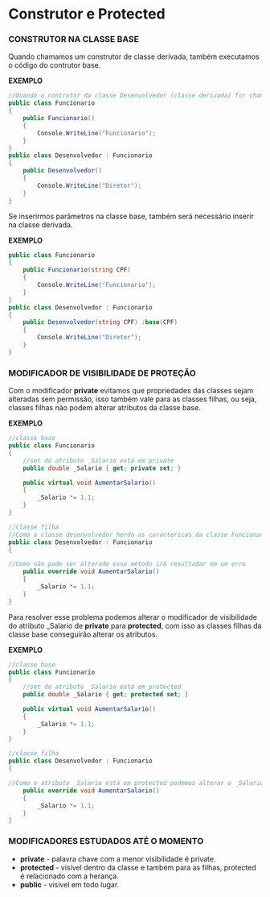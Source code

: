 # Construtor e Protected

### CONSTRUTOR NA CLASSE BASE 
Quando chamamos um construtor de classe derivada, também executamos o código do contrutor base.


**EXEMPLO**
```csharp
//Quando o contrutor da classe Desenvolvedor (classe derivada) for chamado o construtor da classe Funcionario (classe base) será executado primeiro
public class Funcionario
{
    public Funcionario()
    {
        Console.WriteLine("Funcionario");
    }
}
public class Desenvolvedor : Funcionario
{
    public Desenvolvedor()
    {
        Console.WriteLine("Diretor");
    }
}
```

Se inserirmos parâmetros na classe base, também será necessário inserir na classe derivada.

**EXEMPLO**
```csharp
public class Funcionario
{
    public Funcionario(string CPF)
    {
        Console.WriteLine("Funcionario");
    }
}
public class Desenvolvedor : Funcionario
{
    public Desenvolvedor(string CPF) :base(CPF)
    {
        Console.WriteLine("Diretor");
    }
}
```

### MODIFICADOR DE VISIBILIDADE DE PROTEÇÃO

Com o modificador **private** evitamos que propriedades das classes sejam alteradas sem permissão, isso também vale para as classes filhas, ou seja, classes filhas não podem alterar atributos da classe base.

**EXEMPLO** 

```csharp
//classe base
public class Funcionario
{
    //set do atributo _Salario está em private 
    public double _Salario { get; private set; }

    public virtual void AumentarSalario() 
    {
        _Salario *= 1.1;
    }
}

//classe filha
//Como a classe desenvolvedor herda as caractericas da classe Funcionario o atributo _Salario também é herdado, mas ele está private e não pode ser alterado.  
public class Desenvolvedor : Funcionario
{

//Como não pode ser alterado esse método irá resultadar em um erro
    public override void AumentarSalario() 
    {
        _Salario *= 1.1;
    }
}
```

Para resolver esse problema podemos alterar o modificador de visibilidade do atributo _Salario de **private** para **protected**, com isso as classes filhas da classe base conseguirão alterar os atributos.

**EXEMPLO** 

```csharp
//classe base
public class Funcionario
{
    //set do atributo _Salario está em protected 
    public double _Salario { get; protected set; }

    public virtual void AumentarSalario() 
    {
        _Salario *= 1.1;
    }
}

//classe filha 
public class Desenvolvedor : Funcionario
{

//Como o atributo _Salario está em protected podemos alterar o _Salario com esse método
    public override void AumentarSalario() 
    {
        _Salario *= 1.1;
    }
}
```

### MODIFICADORES ESTUDADOS ATÉ O MOMENTO

- **private** - palavra chave com a menor visibilidade é private.
- **protected** - visível dentro da classe e também para as filhas, protected é relacionado com a herança.
- **public** - visível em todo lugar.